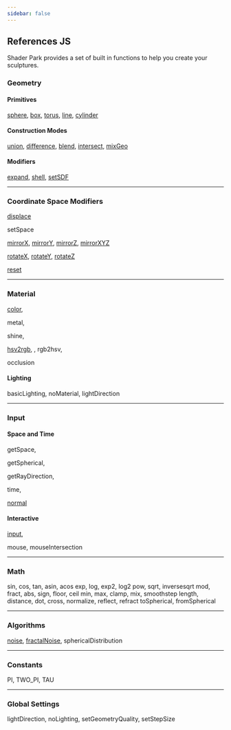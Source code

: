 ```yaml
---
sidebar: false
---
```

## References JS
Shader Park provides a set of built in functions to help you create your sculptures.

### Geometry
#### Primitives
[sphere](/references-js/geometries/sphere.html), [box](/references-js/geometries/box.html), [torus](/references-js/geometries/torus.html), [line](/references-js/geometries/line.html), [cylinder](/references-js/geometries/cylinder.html)

#### Construction Modes
[union](/references-js/operations/union.html), [difference](/references-js/operations/difference.html), [blend](/references-js/operations/blend.html), [intersect](/references-js/operations/intersect.html), [mixGeo](/references-js/operations/mixGeo.html)

#### Modifiers
[expand](/references-js/operations/expand.html), [shell](/references-js/operations/shell.html), [setSDF](/references-js/operations/setSDF.html)

------

### Coordinate Space Modifiers 
[displace](/references-js/operations/displace.html)

setSpace

[mirrorX](/references-js/operations/mirrorX.html), [mirrorY](/references-js/operations/mirrorY.html), [mirrorZ](/references-js/operations/mirrorX.html), [mirrorXYZ](/references-js/operations/mirrorXYZ.html)

[rotateX](/references-js/operations/rotateX.html), [rotateY](/references-js/operations/rotateY.html), [rotateZ](/references-js/operations/rotateZ.html)

[reset](/references-js/operations/reset.html)



------

### Material

[color](/references-js/color/color.html), 

metal,

shine,

[hsv2rgb](/references-js/color/hsv2rgb.html), , rgb2hsv, 

occlusion

#### Lighting
basicLighting, noMaterial, lightDirection

------


### Input

#### Space and Time

getSpace, 

getSpherical,

getRayDirection,

time,

[normal](/references-js/input/normal.html)


#### Interactive

[input](/references-js/input/input.html), 

mouse, mouseIntersection


------

### Math

sin, cos, tan, asin, acos 
exp, log, exp2, log2
pow, sqrt, inversesqrt
mod, fract, abs, sign, floor, ceil
min, max, clamp, mix, smoothstep
length, distance, dot, cross, normalize, reflect, refract
toSpherical, fromSpherical

------

### Algorithms
[noise](/references-js/algorithms/noise.html), [fractalNoise](/references-js/algorithms/fractalNoise.html), 
sphericalDistribution

------

### Constants

PI, TWO_PI, TAU

------

### Global Settings

lightDirection, noLighting, setGeometryQuality, setStepSize


